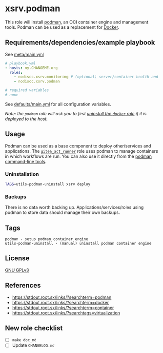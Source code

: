 # xsrv.podman

This role will install [podman](https://podman.io/), an OCI container engine and management tools. Podman can be used as a replacement for [Docker](../docker).

## Requirements/dependencies/example playbook

See [meta/main.yml](meta/main.yml)

```yaml
# playbook.yml
- hosts: my.CHANGEME.org
  roles:
    - nodiscc.xsrv.monitoring # (optional) server/container health and performance monitoring
    - nodiscc.xsrv.podman

# required variables
# none
```

See [defaults/main.yml](defaults/main.yml) for all configuration variables.

_Note: the `podman` role will ask you to first [uninstall the `docker` role](../docker/#uninstallation) if it is deployed to the host._

## Usage

Podman can be used as a base component to deploy other/services and applications. The [`gitea_act_runner`](../gitea_act_runner/) role uses podman to manage containers in which workflows are run. You can also use it directly from the [podman command-line tools](https://manpages.debian.org/bookworm/podman/podman.1.en.html).


### Uninstallation

```bash
TAGS=utils-podman-uninstall xsrv deploy
```


### Backups

There is no data worth backing up. Applications/services/roles using podman to store data should manage their own backups.

## Tags

<!--BEGIN TAGS LIST-->
```
podman - setup podman container engine
utils-podman-uninstall - (manual) uninstall podman container engine
```
<!--END TAGS LIST-->


## License

[GNU GPLv3](../../LICENSE)


## References

- https://stdout.root.sx/links/?searchterm=podman
- https://stdout.root.sx/links/?searchterm=docker
- https://stdout.root.sx/links/?searchterm=container
- https://stdout.root.sx/links/?searchtags=virtualization

## New role checklist

- [ ] `make doc_md`
- [ ] Update `CHANGELOG.md`
